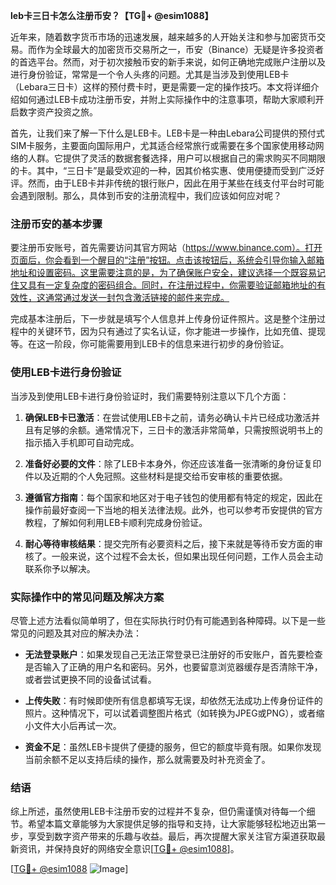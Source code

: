 **leb卡三日卡怎么注册币安？【TG💪+ @esim1088】**

近年来，随着数字货币市场的迅速发展，越来越多的人开始关注和参与加密货币交易。而作为全球最大的加密货币交易所之一，币安（Binance）无疑是许多投资者的首选平台。然而，对于初次接触币安的新手来说，如何正确地完成账户注册以及进行身份验证，常常是一个令人头疼的问题。尤其是当涉及到使用LEB卡（Lebara三日卡）这样的预付费卡时，更是需要一定的操作技巧。本文将详细介绍如何通过LEB卡成功注册币安，并附上实际操作中的注意事项，帮助大家顺利开启数字资产投资之旅。

首先，让我们来了解一下什么是LEB卡。LEB卡是一种由Lebara公司提供的预付式SIM卡服务，主要面向国际用户，尤其适合经常旅行或需要在多个国家使用移动网络的人群。它提供了灵活的数据套餐选择，用户可以根据自己的需求购买不同期限的卡。其中，“三日卡”是最受欢迎的一种，因其价格实惠、使用便捷而受到广泛好评。然而，由于LEB卡并非传统的银行账户，因此在用于某些在线支付平台时可能会遇到限制。那么，具体到币安的注册流程中，我们应该如何应对呢？

### 注册币安的基本步骤

要注册币安账号，首先需要访问其官方网站（https://www.binance.com）。打开页面后，你会看到一个醒目的“注册”按钮。点击该按钮后，系统会引导你输入邮箱地址和设置密码。这里需要注意的是，为了确保账户安全，建议选择一个既容易记住又具有一定复杂度的密码组合。同时，在注册过程中，你需要验证邮箱地址的有效性，这通常通过发送一封包含激活链接的邮件来完成。

完成基本注册后，下一步就是填写个人信息并上传身份证件照片。这是整个注册过程中的关键环节，因为只有通过了实名认证，你才能进一步操作，比如充值、提现等。在这一阶段，你可能需要用到LEB卡的信息来进行初步的身份验证。

### 使用LEB卡进行身份验证

当涉及到使用LEB卡进行身份验证时，我们需要特别注意以下几个方面：

1. **确保LEB卡已激活**：在尝试使用LEB卡之前，请务必确认卡片已经成功激活并且有足够的余额。通常情况下，三日卡的激活非常简单，只需按照说明书上的指示插入手机即可自动完成。

2. **准备好必要的文件**：除了LEB卡本身外，你还应该准备一张清晰的身份证复印件以及近期的个人免冠照。这些材料是提交给币安审核的重要依据。

3. **遵循官方指南**：每个国家和地区对于电子钱包的使用都有特定的规定，因此在操作前最好查阅一下当地的相关法律法规。此外，也可以参考币安提供的官方教程，了解如何利用LEB卡顺利完成身份验证。

4. **耐心等待审核结果**：提交完所有必要资料之后，接下来就是等待币安方面的审核了。一般来说，这个过程不会太长，但如果出现任何问题，工作人员会主动联系你予以解决。

### 实际操作中的常见问题及解决方案

尽管上述方法看似简单明了，但在实际执行时仍有可能遇到各种障碍。以下是一些常见的问题及其对应的解决办法：

- **无法登录账户**：如果发现自己无法正常登录已注册好的币安账户，首先要检查是否输入了正确的用户名和密码。另外，也要留意浏览器缓存是否清除干净，或者尝试更换不同的设备试试看。
  
- **上传失败**：有时候即使所有信息都填写无误，却依然无法成功上传身份证件的照片。这种情况下，可以试着调整图片格式（如转换为JPEG或PNG），或者缩小文件大小后再试一次。

- **资金不足**：虽然LEB卡提供了便捷的服务，但它的额度毕竟有限。如果你发现当前余额不足以支持后续的操作，那么就需要及时补充资金了。

### 结语

综上所述，虽然使用LEB卡注册币安的过程并不复杂，但仍需谨慎对待每一个细节。希望本篇文章能够为大家提供足够的指导和支持，让大家能够轻松地迈出第一步，享受到数字资产带来的乐趣与收益。最后，再次提醒大家关注官方渠道获取最新资讯，并保持良好的网络安全意识[[TG💪+ @esim1088](https://t.me/s/esim1088)]。

[[TG💪+ @esim1088](https://t.me/s/esim1088) ![Image](https://i.postimg.cc/4NQfJmqS/Snipaste-2025-05-13-00-14-12.png)]